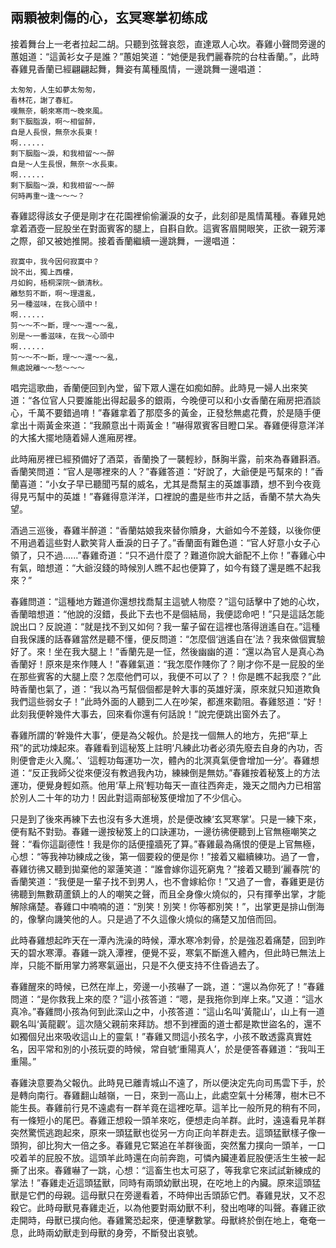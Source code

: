 兩顆被刺傷的心，玄冥寒掌初练成
------------------------------

接着舞台上一老者拉起二胡。只聽到弦聲哀怨，直達眾人心坎。春雞小聲問旁邊的蕙姐道：“這黃衫女子是誰？”蕙姐笑道：“她便是我們麗春院的台柱香蘭。”，此時春雞見香蘭已經翩翩起舞，舞姿有萬種風情，一邊跳舞一邊唱道：

    太匆匆，人生如夢太匆匆，
    看林花，謝了春紅。
    嘆無奈，朝來寒雨～晚來風。
    剩下胭脂淚，啊～相留醉，
    自是人長恨，無奈水長東！
    啊......
    剩下胭脂～淚，和我相留～～醉
    自是～人生長恨，無奈～水長東。
    啊......
    剩下胭脂～淚，和我相留～～醉
    何時再重～逢～～～？

春雞認得該女子便是剛才在花園裡偷偷灑淚的女子，此刻卻是風情萬種。春雞見她拿着酒壺一屁股坐在對面賓客的腿上，自斟自飲。這賓客眉開眼笑，正欲一親芳澤之際，卻又被她推開。接着香蘭繼續一邊跳舞，一邊唱道：

    寂寞中，我今因何寂寞中？
    說不出，獨上西樓，
    月如鉤，梧桐深院～鎖清秋。
    離愁剪不斷，啊～理還亂，
    另一種滋味，在我心頭中！
    啊......
    剪～～不～斷，理～～還～～亂，
    別是～一番滋味，在我～心頭中
    啊......
    剪～～不～斷，理～～還～～亂，
    無處說離～～愁～～～

唱完這歌曲，香蘭便回到內堂，留下眾人還在如痴如醉。此時見一婦人出來笑道：“各位官人只要誰能出得起最多的銀兩，今晚便可以和小女香蘭在廂房把酒談心，千萬不要錯過唷！”春雞拿着了那麼多的黃金，正發愁無處花費，於是隨手便拿出十兩黃金來道：“我願意出十兩黃金！”嚇得眾賓客目瞪口呆。春雞便得意洋洋的大搖大擺地隨着婦人進廂房裡。

此時廂房裡已經預備好了酒菜，香蘭換了一襲輕紗，酥胸半露，前來為春雞斟酒。香蘭笑問道：“官人是哪裡來的人？”春雞答道：“好說了，大爺便是丐幫來的！”香蘭喜道：“小女子早已聽聞丐幫的威名，尤其是喬幫主的英雄事蹟，想不到今夜竟得見丐幫中的英雄！”春雞得意洋洋，口裡說的盡是些市井之話，香蘭不禁大為失望。

酒過三巡後，春雞半醉道：“香蘭姑娘我來替你贖身，大爺如今不差錢，以後你便不用過着這些對人歡笑背人垂淚的日子了。”香蘭面有難色道：“官人好意小女子心領了，只不過......”春雞奇道：“只不過什麼了？難道你說大爺配不上你！”春雞心中有氣，暗想道：“大爺沒錢的時候別人瞧不起也便算了，如今有錢了還是瞧不起我來？”

春雞問道：“這種地方難道你還想找喬幫主這號人物麼？”這句話擊中了她的心坎，香蘭暗想道：“他說的沒錯，長此下去也不是個結局，我便認命吧！”只是這話怎能說出口？反說道：“就是找不到又如何？我一輩子留在這裡也落得逍遙自在。”這種自我保護的話春雞當然是聽不懂，便反問道：“怎麼個‘逍遙自在’法？我來做個實驗好了。來！坐在我大腿上！”香蘭先是一怔，然後幽幽的道：“還以為官人是真心為香蘭好！原來是來作賤人！”春雞氣道：“我怎麼作賤你了？剛才你不是一屁股的坐在那些賓客的大腿上麼？怎麼他們可以，我便不可以了？！你是瞧不起我麼？”此時香蘭也氣了，道：“我以為丐幫個個都是幹大事的英雄好漢，原來就只知道欺負我們這些弱女子！”此時外面的人聽到二人在吵架，都進來勸阻。春雞怒道：“好！此刻我便幹幾件大事去，回來看你還有何話說！”說完便跳出窗外去了。

春雞所謂的‘幹幾件大事’，便是為父報仇。於是找一個無人的地方，先把“草上飛”的武功煉起來。春雞看到這秘笈上註明‘凡練此功者必須先廢去自身的內功，否則便會走火入魔。’、‘這輕功每運功一次，體內的北溟真氣便會增加一分’。春雞想道：“反正我師父從來便沒有教過我內功，練練倒是無妨。”春雞按着秘笈上的方法運功，便覺身輕如燕。他用‘草上飛’輕功每天一直往西奔走，幾天之間內力已相當於別人二十年的功力！因此對這兩部秘笈便增加了不少信心。

只是到了後來再練下去也沒有多大進境，於是便改練‘玄冥寒掌’。只是一練下來，便有點不對勁。春雞一邊按秘笈上的口訣運功，一邊彷彿便聽到上官無極嘲笑之聲：“看你這副德性！我是你的話便撞牆死了算。”春雞最為痛恨的便是上官無極，心想：“等我神功練成之後，第一個要殺的便是你！”接着又繼續練功。過了一會，春雞彷彿又聽到拋棄他的翠蓮笑道：“誰會嫁你這死窮鬼？”接着又聽到‘麗春院’的香蘭笑道：“我便是一輩子找不到男人，也不會嫁給你！”又過了一會，春雞更是彷彿聽到無數葫蘆鎮上的人的嘲笑之聲，而且全身像火燒似的，只有揮拳出掌，才能解除痛楚。春雞口中喃喃的道：“別笑！別笑！你等都別笑！”，出掌更是排山倒海的，像擊向譏笑他的人。只是過了不久這像火燒似的痛楚又加倍而回。

此時春雞想起昨天在一潭內洗澡的時候，潭水寒冷刺骨，於是強忍着痛楚，回到昨天的碧水寒潭。春雞一跳入潭裡，便覺不妥，寒氣不斷進入體內，但此時已無法上岸，只能不斷用掌力將寒氣逼出，只是不久便支持不住昏過去了。

春雞醒來的時候，已然在岸上，旁邊一小孩嚇了一跳，道：“還以為你死了！”春雞問道：“是你救我上來的麼？”這小孩答道：“嗯，是我拖你到岸上來。”又道：“這水真冷。”春雞問小孩為何到此深山之中，小孩答道：“這山名叫‘黃龍山’，山上有一道觀名叫‘黃龍觀’。這次隨父親前來拜訪。想不到裡面的道士都是欺世盜名的，還不如獨個兒出來吸收這山上的靈氣！”春雞又問這小孩名字，小孩不敢透露真實姓名，因平常和別的小孩玩耍的時候，常自號‘重陽真人’，於是便答春雞道：“我叫王重陽。”

春雞決意要為父報仇。此時見已離青城山不遠了，所以便決定先向司馬雲下手，於是轉向南行。春雞翻山越嶺，一日，來到一高山上，此處空氣十分稀薄，樹木已不能生長。春雞前行見不遠處有一群羊竟在這裡吃草。這羊比一般所見的稍有不同，有一條短小的尾巴。春雞正想殺一頭羊來吃，便想走向羊群。此时，遠遠看見羊群突然驚慌逃跑起來，原來一頭猛獸也從另一方向正向羊群走去。這頭猛獸樣子像一頭狗，卻比狗大一倍之多。春雞見它緊追在羊群後面，突然奮力撲向一頭羊，一口咬着羊的屁股不放。這頭羊此時還在向前奔跑，可憐內臟連着屁股便活生生被一起撕了出來。春雞嚇了一跳，心想：“這畜生也太可惡了，等我拿它來試試新練成的掌法！”春雞走近這頭猛獸，同時有兩頭幼獸出現，在吃地上的內臟。原來這頭猛獸是它們的母親。這母獸只在旁邊看着，不時伸出舌頭舔它們。春雞見狀，又不忍殺它。此時母獸見春雞走近，以為他要對兩幼獸不利，發出咆哮的叫聲。春雞正欲走開時，母獸已撲向他。春雞驚恐起來，便連擊數掌。母獸終於倒在地上，奄奄一息，此時兩幼獸走到母獸的身旁，不斷發出哀號。
